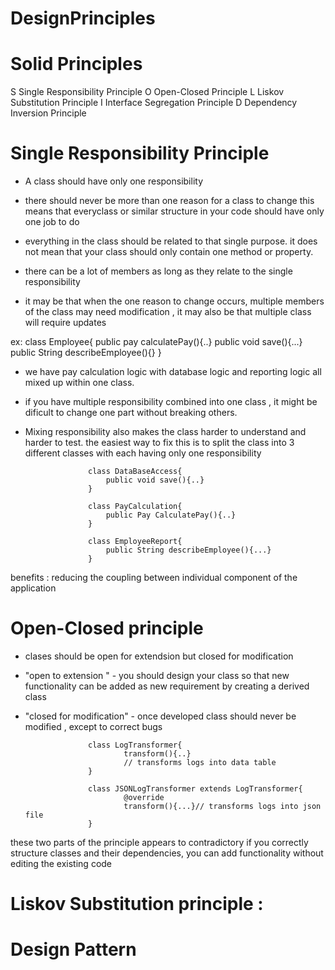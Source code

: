 # DesignPrinciples 

# Solid Principles

S Single Responsibility Principle
O Open-Closed Principle
L Liskov Substitution Principle 
I Interface Segregation Principle
D Dependency Inversion Principle 


# Single Responsibility Principle

* A class should have only one responsibility 

* there should never be more than one reason for a class to change 
this means that everyclass or similar structure in your code should have only
one job to do 

* everything in the class should be related to that single purpose.
it does not mean that your class should only contain one method 
or property.

* there can be a lot of members as long as they relate to the single 
responsibility

* it may be that when the one reason to change occurs, multiple members
of the class may need modification , it may also be that multiple  class 
will require updates 

ex:
				class Employee{
					public pay calculatePay(){..}
					public void save(){...}
					public String describeEmployee(){}
				}

* we have pay calculation logic with database logic and reporting logic 
all mixed up within one class.

* if you have multiple responsibility combined into one class , it might 
be dificult to change one part without breaking others.

* Mixing responsibility also makes the class harder to understand 
and harder to test. the easiest way to fix this is to split the class into 
3 different classes with each having only one responsibility

					class DataBaseAccess{
					 	public void save(){..}
					} 
					
					class PayCalculation{
						public Pay CalculatePay(){..}
					}
					
					class EmployeeReport{
						public String describeEmployee(){...}
					}

benefits : reducing the coupling between individual component of the application


# Open-Closed principle  

* clases should be open for extendsion but closed for modification 

* "open to extension " - you should design your class so that new functionality
can be added as new requirement by creating a derived class 

* "closed for modification" - once developed class should never be modified ,
except to correct bugs
		
					class LogTransformer{
							transform(){..}
							// transforms logs into data table 
					}
					
					class JSONLogTransformer extends LogTransformer{
							@override
							transform(){...}// transforms logs into json file 
					}

these two parts of the principle appears to contradictory 
if you correctly structure classes and their dependencies, you can add
functionality without editing the existing code 


#  Liskov Substitution principle :


#  Design Pattern